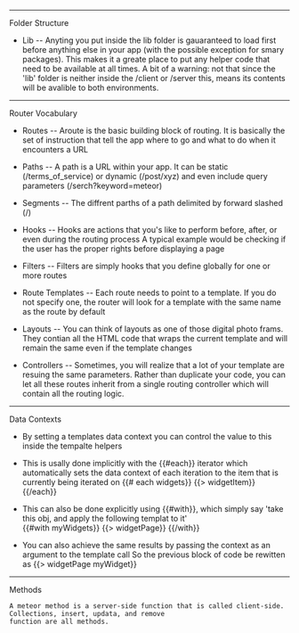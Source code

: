 
****************
Folder Structure

+ Lib -- Anyting you put inside the lib folder is gauaranteed to load first before anything else in your
		 app  (with the possible exception for smary packages). This makes it a greate place to put any
		 helper code that need to be available at all times. A bit of a warning: not that since the 'lib'
		 folder is neither inside the /client or /server this, means its contents will be avalible to
		 both environments.





*****************
Router Vocabulary

+ Routes -- Aroute is the basic building block of routing. It is basically the set of instruction
			that tell the app where to go and what to do when it encounters a URL

+ Paths --  A path is a URL within your app. It can be static (/terms_of_service) or dynamic (/post/xyz)
			and even include query parameters (/serch?keyword=meteor)

+ Segments -- The diffrent parths of a path delimited by forward slashed (/)

+ Hooks --  Hooks are actions that you's like to perform before, after, or even during the routing process
			A typical example would be checking if the user has the proper rights before displaying a page

+ Filters -- Filters are simply hooks that you define globally for one or more routes

+ Route Templates -- Each route needs to point to a template. If you do not specify one, the router will
					 look for a template with the same name as the route by default

+ Layouts -- You can think of layouts as one of those digital photo frams. They contian all the HTML
			 code that wraps the current template and will remain the same even if the template changes


+ Controllers -- Sometimes, you will realize that a lot of your template are resuing the same parameters.
				 Rather than duplicate your code, you can let all these routes inherit from a single routing 
				 controller which will contain all the routing logic.


*************
Data Contexts

+ By setting a templates data context you can control the value to this inside the tempalte helpers

+ This is usally done implicitly with the {{#each}} iterator which automatically sets the data
  context of each iteration to the item that is currently being iterated on
  		{{# each widgets}}
  		  {{> widgetItem}}
  		{{/each}}

+ This can also be done explicitly using {{#with}}, which simply say 
  'take this obj, and apply the following templat to it'\
  		{{#with myWidgets}}
  		  {{> widgetPage}}
  		{{/with}}

+ You can also achieve the same results by passing the context as an argument to the template call
  So the previous block of code be rewitten as
  	{{> widgetPage myWidget}}




********
Methods

	A meteor method is a server-side function that is called client-side. Collections, insert, updata, and remove
	function are all methods.